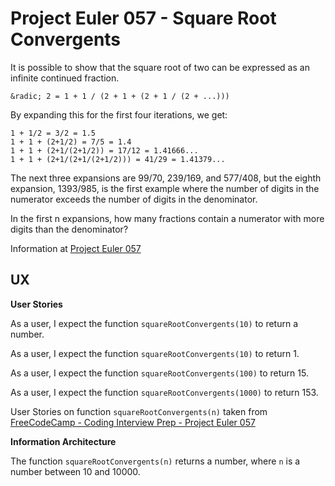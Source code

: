 # Project Euler 057 - Square Root Convergents

It is possible to show that the square root of two can be expressed as an infinite continued fraction.

    &radic; 2 = 1 + 1 / (2 + 1 + (2 + 1 / (2 + ...)))

By expanding this for the first four iterations, we get:

    1 + 1/2 = 3/2 = 1.5
    1 + 1 + (2+1/2) = 7/5 = 1.4
    1 + 1 + (2+1/(2+1/2)) = 17/12 = 1.41666...
    1 + 1 + (2+1/(2+1/(2+1/2))) = 41/29 = 1.41379...

The next three expansions are 99/70, 239/169, and 577/408, but the eighth expansion, 1393/985, is the first example where the number of digits in the numerator exceeds the number of digits in the denominator.

In the first n expansions, how many fractions contain a numerator with more digits than the denominator?

Information at [Project Euler 057](https://projecteuler.net/problem=57)

## UX

**User Stories**

As a user, I expect the function `squareRootConvergents(10)` to return a number.

As a user, I expect the function `squareRootConvergents(10)` to return 1.

As a user, I expect the function `squareRootConvergents(100)` to return 15.

As a user, I expect the function `squareRootConvergents(1000)` to return 153.

User Stories on function `squareRootConvergents(n)` taken from [FreeCodeCamp - Coding Interview Prep - Project Euler 057](https://www.freecodecamp.org/learn/coding-interview-prep/project-euler/problem-57-square-root-convergents)

**Information Architecture**

The function `squareRootConvergents(n)` returns a number, where `n` is a number between 10 and 10000.